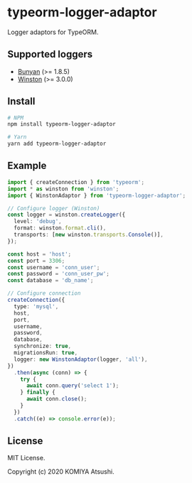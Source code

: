 typeorm-logger-adaptor
======================

Logger adaptors for TypeORM.

Supported loggers
-----------------

* [Bunyan](https://github.com/trentm/node-bunyan) (>= 1.8.5)
* [Winston](https://github.com/winstonjs/winston) (>= 3.0.0)

Install
-------

```bash
# NPM
npm install typeorm-logger-adaptor

# Yarn
yarn add typeorm-logger-adaptor
```

Example
-------

```typescript
import { createConnection } from 'typeorm';
import * as winston from 'winston';
import { WinstonAdaptor } from 'typeorm-logger-adaptor';

// Configure logger (Winston)
const logger = winston.createLogger({
  level: 'debug',
  format: winston.format.cli(),
  transports: [new winston.transports.Console()],
});

const host = 'host';
const port = 3306;
const username = 'conn_user';
const password = 'conn_user_pw';
const database = 'db_name';

// Configure connection
createConnection({
  type: 'mysql',
  host,
  port,
  username,
  password,
  database,
  synchronize: true,
  migrationsRun: true,
  logger: new WinstonAdaptor(logger, 'all'),
})
  .then(async (conn) => {
    try {
      await conn.query('select 1');
    } finally {
      await conn.close();
    }
  })
  .catch((e) => console.error(e));
```

License
-------

MIT License.

Copyright (c) 2020 KOMIYA Atsushi.
